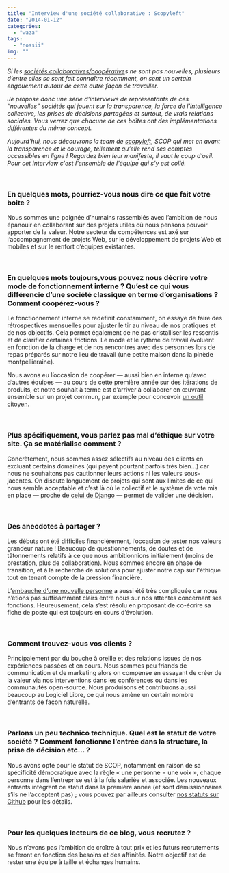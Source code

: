 ```yaml
---
title: "Interview d'une société collaborative : Scopyleft"
date: "2014-01-12"
categories: 
  - "waza"
tags: 
  - "nossii"
img: ""
---
```


_Si les [sociétés collaboratives/coopérative](http://www.eventuallycoding.com/index.php/les-societes-cooperatives)s ne sont pas nouvelles, plusieurs d’entre elles se sont fait connaître récemment, on sent un certain engouement autour de cette autre façon de travailler._

_Je propose donc une série d’interviews de représentants de ces “nouvelles” sociétés qui jouent sur la transparence, la force de l’intelligence collective, les prises de décisions partagées et surtout, de vrais relations sociales. Vous verrez que chacune de ces boîtes ont des implémentations différentes du même concept._

_Aujourd’hui, nous découvrons la team de [scopyleft](http://scopyleft.fr/), SCOP qui met en avant la transparence et le courage, tellement qu’elle rend ses comptes accessibles en ligne ! Regardez bien leur manifeste, il vaut le coup d’oeil. Pour cet interview c'est l'ensemble de l'équipe qui s'y est collé._ 

 

### En quelques mots, pourriez-vous nous dire ce que fait votre boite ?

Nous sommes une poignée d’humains rassemblés avec l’ambition de nous épanouir en collaborant sur des projets utiles où nous pensons pouvoir apporter de la valeur. Notre secteur de compétences est axé sur l’accompagnement de projets Web, sur le développement de projets Web et mobiles et sur le renfort d’équipes existantes.

 

### En quelques mots toujours,vous pouvez nous décrire votre mode de fonctionnement interne ? Qu’est ce qui vous différencie d’une société classique en terme d’organisations ? Comment coopérez-vous ?

Le fonctionnement interne se redéfinit constamment, on essaye de faire des rétrospectives mensuelles pour ajuster le tir au niveau de nos pratiques et de nos objectifs. Cela permet également de ne pas cristalliser les ressentis et de clarifier certaines frictions. Le mode et le rythme de travail évoluent en fonction de la charge et de nos rencontres avec des personnes lors de repas préparés sur notre lieu de travail (une petite maison dans la pinède montpellieraine).

Nous avons eu l’occasion de coopérer — aussi bien en interne qu’avec d’autres équipes — au cours de cette première année sur des itérations de produits, et notre souhait à terme est d’arriver à collaborer en œuvrant ensemble sur un projet commun, par exemple pour concevoir [un outil citoyen](http://typhon-fute.scopyleft.fr/).

 

### Plus spécifiquement, vous parlez pas mal d’éthique sur votre site. Ça se matérialise comment ?

Concrètement, nous sommes assez sélectifs au niveau des clients en excluant certains domaines (qui payent pourtant parfois très bien…) car nous ne souhaitons pas cautionner leurs actions ni les valeurs sous-jacentes. On discute longuement de projets qui sont aux limites de ce qui nous semble acceptable et c’est là où le collectif et le système de vote mis en place — proche de [celui de Django](https://docs.djangoproject.com/en/dev/internals/contributing/bugs-and-features/#how-we-make-decisions) — permet de valider une décision.

 

### Des anecdotes à partager ?

Les débuts ont été difficiles financièrement, l’occasion de tester nos valeurs grandeur nature ! Beaucoup de questionnements, de doutes et de tâtonnements relatifs à ce que nous ambitionnions initialement (moins de prestation, plus de collaboration). Nous sommes encore en phase de transition, et à la recherche de solutions pour ajuster notre cap sur l'éthique tout en tenant compte de la pression financière.

L’[embauche d’une nouvelle personne](http://scopyleft.fr/blog/2013/nouvelle-recrue/) a aussi été très compliquée car nous n’étions pas suffisamment clairs entre nous sur nos attentes concernant ses fonctions. Heureusement, cela s’est résolu en proposant de co-écrire sa fiche de poste qui est toujours en cours d’évolution.

 

### Comment trouvez-vous vos clients ?

Principalement par du bouche à oreille et des relations issues de nos expériences passées et en cours. Nous sommes peu friands de communication et de marketing alors on compense en essayant de créer de la valeur via nos interventions dans les conférences ou dans les communautés open-source. Nous produisons et contribuons aussi beaucoup au Logiciel Libre, ce qui nous amène un certain nombre d’entrants de façon naturelle.

 

### Parlons un peu technico technique. Quel est le statut de votre société ? Comment fonctionne l’entrée dans la structure, la prise de décision etc… ?

Nous avons opté pour le statut de SCOP, notamment en raison de sa spécificité démocratique avec la règle « une personne = une voix », chaque personne dans l’entreprise est à la fois salariée et associée. Les nouveaux entrants intègrent ce statut dans la première année (et sont démissionnaires s’ils ne l’acceptent pas) ; vous pouvez par ailleurs consulter [nos statuts sur Github](https://github.com/scopyleft/documentation/blob/master/administratif/statuts.md) pour les détails.

 

### Pour les quelques lecteurs de ce blog, vous recrutez ?

Nous n’avons pas l’ambition de croître à tout prix et les futurs recrutements se feront en fonction des besoins et des affinités. Notre objectif est de rester une équipe à taille et échanges humains.

